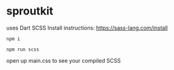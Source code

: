 # sproutkit

uses Dart SCSS
Install instructions: https://sass-lang.com/install

```
npm i

npm run scss
```

open up main.css to see your compiled SCSS
